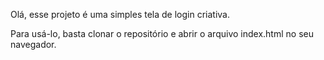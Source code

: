 Olá, esse projeto é uma simples tela de login criativa.

Para usá-lo, basta clonar o repositório e abrir o arquivo index.html no seu navegador.
